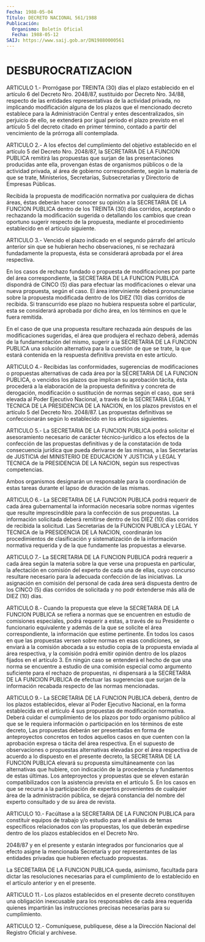 ```yaml
---
Fecha: 1988-05-04
Título: DECRETO NACIONAL 561/1988
Publicación:
  Organismo: Boletín Oficial
  Fecha: 1988-05-12
SAIJ: https://www.saij.gob.ar/DN19880000561
---
```

# DESBUROCRATIZACION

<a id="1"></a>
ARTICULO  1.-  Prorrógase  por  TREINTA  (30)  días  el  plazo establecido  en  el artículo 6 del Decreto Nro. 2048/87, sustituido por Decreto Nro. 34/88,  respecto  de las entidades representativas de la actividad privada, no implicando  modificación  alguna de los plazos  que  el mencionado decreto establece para la Administración Central  y  entes  descentralizados,  sin  perjuicio  de  ello,  se extenderá por  igual período el plazo previsto en el artículo 5 del decreto citado en  primer término, contado a partir del vencimiento de la prórroga allí contemplada.

<a id="2"></a>
ARTICULO  2.-  A  los  efectos  del  cumplimiento del objetivo establecido  en  el  artículo  5  del  Decreto  Nro.   2048/87,  la SECRETARIA  DE  LA  FUNCION  PUBLICA  remitirá  las propuestas  que surjan de las presentaciones producidas ante ella,  provengan éstas de  organismos  públicos  o  de  la actividad privada, al  área  de gobierno  correspondiente,  según  la  materia  de  que  se  trate, Ministerios, Secretarías, Subsecretarías  y  Directorio de Empresas Públicas.

Recibida la propuesta de modificación normativa  por  cualquiera de dichas  áreas,  éstas  deberán  hacer  conocer  su  opinión  a   la SECRETARIA  DE  LA  FUNCION PUBLICA dentro de los TREINTA (30) días corridos,  aceptando  o   rechazando  la  modificación  sugerida  o detallando los cambios que  crean  oportuno  sugerir respecto de la propuesta,  mediante el procedimiento establecido  en  el  artículo siguiente.

<a id="3"></a>
ARTICULO  3.-  Vencido el plazo indicado en el segundo párrafo del artículo anterior  sin  que se hubieran hecho observaciones, ni se  rechazará  fundadamente  la   propuesta,  ésta  se  considerará aprobada por el área respectiva.

En los casos de rechazo fundado o  propuesta  de modificaciones por parte  del  área  correspondiente,  la  SECRETARIA  DE  LA  FUNCION PUBLICA dispondrá de CINCO (5) días para efectuar las modificaciones  o  elevar  una nueva propuesta, según el  caso.  El área  interviniente  deberá  pronunciarse    sobre    la  propuesta modificada  dentro  de los DIEZ (10) días corridos de recibida.  Si transcurrido ese plazo  no  hubiera  respuesta sobre el particular, esta se considerará aprobada por dicho  área,  en  los  términos en que le fuera remitida.

En el caso de que una propuesta resultare rechazada aún después  de las  modificaciones  sugeridas,  el  área  que produjera el rechazo deberá,  además  de  la  fundamentación  del mismo,  sugerir  a  la SECRETARIA DE LA FUNCION PUBLICA una solución  alternativa  para la cuestión  de  que se trate, la que estará contenida en la respuesta definitiva prevista en este artículo.

<a id="4"></a>
ARTICULO  4.-  Recibidas  las  conformidades,  sugerencias  de modificaciones  o  propuestas  alternativas  de  cada  área  por la SECRETARIA  DE  LA  FUNCION  PUBLICA,  o  vencidos  los  plazos que implican  su aprobación tácita, ésta procederá a la elaboración  de la propuesta  definitiva  y  concreta de derogación, modificación o sustitución de normas según el  caso,  que  será  elevada  al Poder Ejecutivo  Nacional,  a través de la SECRETARIA LEGAL Y TECNICA  DE LA  PRESIDENCIA  DE  LA NACION,  en  los  plazos  previstos  en  el artículo 5 del Decreto  Nro. 2048/87. Las propuestas definitivas se confeccionarán según lo establecido  en  los  artículos siguientes.

<a id="5"></a>
ARTICULO  5.-  La  SECRETARIA  DE  LA  FUNCION  PUBLICA  podrá solicitar  el  asesoramiento necesario de carácter técnico-jurídico a los efectos de  la  confección de las propuestas definitivas y de la constatación de toda  consecuencia  jurídica que pueda derivarse de  las  mismas, a las Secretarías de JUSTICIA  del  MINISTERIO  DE EDUCACION  Y  JUSTICIA  y  LEGAL  Y TECNICA de la PRESIDENCIA DE LA NACION, según sus respectivas competencias.

Ambos organismos designarán un responsable  para la coordinación de estas  tareas  durante  el  lapso  de  duración  de    las  mismas.

<a id="6"></a>
ARTICULO 6.- La SECRETARIA DE LA FUNCION PUBLICA podrá requerir de cada  área  gubernamental  la información necesaria sobre normas vigentes  que resulte imprescindible  para  la  confección  de  sus propuestas.  La  información  solicitada deberá remitirse dentro de los  DIEZ  (10)  días  corridos  de   recibida  la  solicitud.  Las Secretarías  de  la  FUNCION  PUBLICA  y  LEGAL  Y  TECNICA  de  la PRESIDENCIA  DE  LA  NACION,  coordinarán  los  procedimientos   de clasificación    y  sistematización  de  la  información  normativa requerida  y  de la  que  fundamente  las  propuestas  a  elevarse.

<a id="7"></a>
ARTICULO 7.- La SECRETARIA DE LA FUNCION PUBLICA podrá requerir a cada  área  según  la materia sobre la que verse una propuesta en particular, la afectación  en  comisión  del experto de cada una de ellas,  cuyo  concurso  resultare  necesario  para    la   adecuada confección  de  las  iniciativas.  La  asignación  en  comisión del personal de cada área será dispuesta dentro de los CINCO  (5)  días corridos  de  solicitada y no podr éxtenderse más allá de DIEZ (10) días.

<a id="8"></a>
ARTICULO 8.- Cuando la propuesta que eleve la SECRETARIA DE LA FUNCION  PUBLICA  se  refiera a normas que se encuentren en estudio de comisiones especiales,  podrá  requerir  a estas, a través de su Presidente  o  funcionario  equivalente  y  además  de  la  que  se solicite  el  área  correspondiente,  la  información   que  estime pertinente.  En todos los casos en que las propuestas versen  sobre normas en esas  condiciones,  se enviará a la comisión abocada a su estudio copia de la propuesta enviada  al  área  respectiva,  y  la comisión  podrá  emitir  opinión dentro de los plazos fijados en el artículo 3. En ningún caso  se  entenderá el hecho de que una norma se  encuentre  a estudio de una comisión  especial  como  argumento suficiente para  el  rechazo  de  propuestas,  ni  dispensará  a la SECRETARIA  DE  LA  FUNCION PUBLICA de efectuar las sugerencias que surjan  de  la  información    recabada   respecto  de  las  normas mencionadas.

<a id="9"></a>
ARTICULO 9.- La SECRETARIA DE LA FUNCION PUBLICA deberá, dentro de los  plazos establecidos, elevar al Poder Ejecutivo Nacional, en la forma establecida en el artículo 4 sus propuestas de modificación  normativa.  Deberá  cuidar  el  cumplimiento  de  los plazos por todo organismo público al que se le requiera información  o  participación  en los términos de este decreto, Las propuestas  deberán  ser  presentadas  en  forma  de  anteproyectos concretos en todos aquellos  casos en que cuenten con la aprobación expresa o tácita del área respectiva. En el supuesto de observaciones  o  propuestas  alternativas  elevadas  por  el  área respectiva de acuerdo a lo dispuesto  en  el  presente  decreto, la SECRETARIA DE LA FUNCION PUBLICA elevará su propuesta simultáneamente  con  las  alternativas que hubiere, con indicación de la procedencia y fundamentos de estas últimas. Los anteproyectos y propuestas que  se  eleven estarán compatibilizados con la asistencia prevista en el artículo  5.  En  los casos en que se  recurra  a  la  participación  de  expertos  provenientes    de cualquier  área  de la administración pública, se dejará constancia del  nombre  del experto  consultado  y  de  su  área  de  revista.

<a id="10"></a>
ARTICULO  10.- Facúltase a la SECRETARIA DE LA FUNCION PUBLICA para constituir  equipos de trabajo y/o estudio para el análisis de temas específicos  relacionados con las propuestas, los que deberán expedirse dentro de  los  plazos  establecidos  en  el Decreto Nro.

2048/87 y en el presente y estarán integrados por funcionarios  que al  efecto  asigne la mencionada Secretaría y por representantes de las entidades  privadas  que  hubieren  efectuado  propuestas.

La  SECRETARIA  DE  LA  FUNCION PUBLICA queda, asimismo,  facultada para dictar las resoluciones  necesarias para el cumplimiento de lo establecido en el artículo anterior y en el presente.

<a id="11"></a>
ARTICULO  11.-  Los plazos establecidos en el presente decreto constituyen una obligación  inexcusable  para  los  responsables de cada  área requerida quienes impartirán las instrucciones  precisas necesarias para su cumplimiento.

<a id="12"></a>
ARTICULO  12.-  Comuníquese,  publíquese,  dése a la Dirección Nacional del Registro Oficial y archívese.